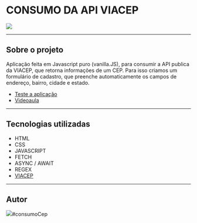 # CONSUMO DA API VIACEP

![](../screenshot/viacep.gif)

---

## Sobre o projeto

Aplicação feita em Javascript puro (vanilla.JS), para consumir a API publica da VIACEP, que retorna informações de um CEP.
Para isso criamos um formulário de cadastro, que preenche automaticamente os campos de endereço, bairro, cidade e estado.

* [Teste a aplicação](https://fernandoleonid.github.io/consumo-api-js/01-viacep/)
* [Videoaula](https://youtu.be/imk6Y0viabg)

---
## Tecnologias utilizadas
 - HTML
 - CSS
 - JAVASCRIPT
 - FETCH
 - ASYNC / AWAIT
 - REGEX
 - [VIACEP](https://viacep.com.br/)

 ---
 ## Autor

[![](https://avatars.githubusercontent.com/u/42476943?v=4&s=100)](https://github.com/fernandoleonid)#consumoCep

